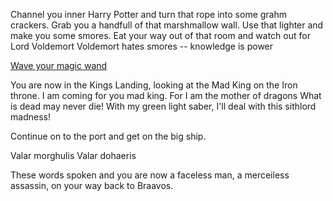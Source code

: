 Channel you inner Harry Potter and turn that rope into some grahm crackers.
Grab you a handfull of that marshmallow wall.
Use that lighter and make you some smores.
Eat your way out of that room and watch out for Lord Voldemort
Voldemort hates smores -- knowledge is power

[Wave your magic wand](../movie-ripoffs/hogwarts/hogwarts.md)

You are now in the Kings Landing, looking at the Mad King on the Iron throne.
I am coming for you mad king. For I am the mother of dragons
What is dead may never die!
With my green light saber, I'll deal with this sithlord madness!

Continue on to the port and get on the big ship.

Valar morghulis
Valar dohaeris

These words spoken and you are now a faceless man, a merceiless assassin, on your way back to Braavos. 
